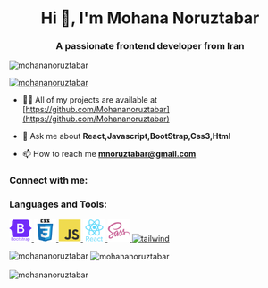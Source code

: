 <h1 align="center">Hi 👋, I'm Mohana Noruztabar</h1>
<h3 align="center">A passionate frontend developer from Iran</h3>

<p align="left"> <img src="https://komarev.com/ghpvc/?username=mohananoruztabar&label=Profile%20views&color=0e75b6&style=flat" alt="mohananoruztabar" /> </p>

<p align="left"> <a href="https://github.com/ryo-ma/github-profile-trophy"><img src="https://github-profile-trophy.vercel.app/?username=mohananoruztabar" alt="mohananoruztabar" /></a> </p>

- 👨‍💻 All of my projects are available at [https://github.com/Mohananoruztabar](https://github.com/Mohananoruztabar)

- 💬 Ask me about **React,Javascript,BootStrap,Css3,Html**

- 📫 How to reach me **mnoruztabar@gmail.com**

<h3 align="left">Connect with me:</h3>
<p align="left">
</p>

<h3 align="left">Languages and Tools:</h3>
<p align="left"> <a href="https://getbootstrap.com" target="_blank" rel="noreferrer"> <img src="https://raw.githubusercontent.com/devicons/devicon/master/icons/bootstrap/bootstrap-plain-wordmark.svg" alt="bootstrap" width="40" height="40"/> </a> <a href="https://www.w3schools.com/css/" target="_blank" rel="noreferrer"> <img src="https://raw.githubusercontent.com/devicons/devicon/master/icons/css3/css3-original-wordmark.svg" alt="css3" width="40" height="40"/> </a> <a href="https://developer.mozilla.org/en-US/docs/Web/JavaScript" target="_blank" rel="noreferrer"> <img src="https://raw.githubusercontent.com/devicons/devicon/master/icons/javascript/javascript-original.svg" alt="javascript" width="40" height="40"/> </a> <a href="https://reactjs.org/" target="_blank" rel="noreferrer"> <img src="https://raw.githubusercontent.com/devicons/devicon/master/icons/react/react-original-wordmark.svg" alt="react" width="40" height="40"/> </a> <a href="https://sass-lang.com" target="_blank" rel="noreferrer"> <img src="https://raw.githubusercontent.com/devicons/devicon/master/icons/sass/sass-original.svg" alt="sass" width="40" height="40"/> </a> <a href="https://tailwindcss.com/" target="_blank" rel="noreferrer"> <img src="https://www.vectorlogo.zone/logos/tailwindcss/tailwindcss-icon.svg" alt="tailwind" width="40" height="40"/> </a> </p>

<p><img align="left" src="https://github-readme-stats.vercel.app/api/top-langs?username=mohananoruztabar&show_icons=true&locale=en&layout=compact" alt="mohananoruztabar" /></p>

<p>&nbsp;<img align="center" src="https://github-readme-stats.vercel.app/api?username=mohananoruztabar&show_icons=true&locale=en" alt="mohananoruztabar" /></p>

<p><img align="center" src="https://github-readme-streak-stats.herokuapp.com/?user=mohananoruztabar&" alt="mohananoruztabar" /></p>

